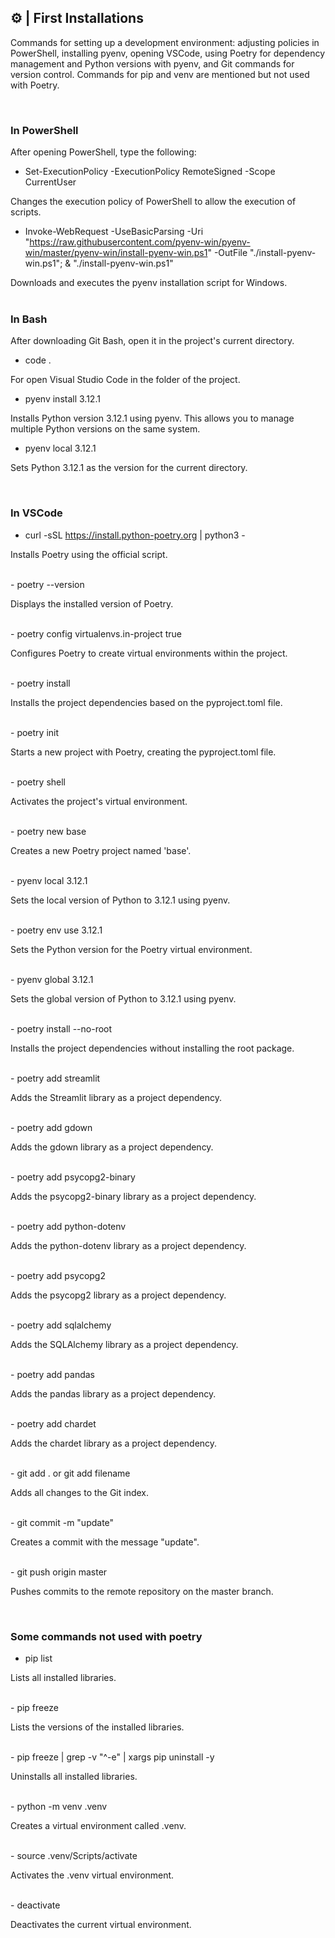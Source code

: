 ## ⚙️ | First Installations
Commands for setting up a development environment: adjusting policies in PowerShell, installing pyenv, opening VSCode, using Poetry for dependency management and Python versions with pyenv, and Git commands for version control. Commands for pip and venv are mentioned but not used with Poetry.

<br>

### In PowerShell

After opening PowerShell, type the following:
- Set-ExecutionPolicy -ExecutionPolicy RemoteSigned -Scope CurrentUser

Changes the execution policy of PowerShell to allow the execution of scripts.

- Invoke-WebRequest -UseBasicParsing -Uri "https://raw.githubusercontent.com/pyenv-win/pyenv-win/master/pyenv-win/install-pyenv-win.ps1" -OutFile "./install-pyenv-win.ps1"; & "./install-pyenv-win.ps1"

Downloads and executes the pyenv installation script for Windows.
<br><br>

### In Bash

After downloading Git Bash, open it in the project's current directory.
- code .

For open Visual Studio Code in the folder of the project.
<br>

- pyenv install 3.12.1

Installs Python version 3.12.1 using pyenv. This allows you to manage multiple Python versions on the same system.

- pyenv local 3.12.1

Sets Python 3.12.1 as the version for the current directory.

<br>

### In VSCode
- curl -sSL https://install.python-poetry.org | python3 -

Installs Poetry using the official script.

<br>
- poetry --version

Displays the installed version of Poetry.

<br>
- poetry config virtualenvs.in-project true

Configures Poetry to create virtual environments within the project.

<br>
- poetry install

Installs the project dependencies based on the pyproject.toml file.

<br>
- poetry init

Starts a new project with Poetry, creating the pyproject.toml file.

<br>
- poetry shell

Activates the project's virtual environment.

<br>
- poetry new base

Creates a new Poetry project named 'base'.

<br>
- pyenv local 3.12.1

Sets the local version of Python to 3.12.1 using pyenv.

<br>
- poetry env use 3.12.1

Sets the Python version for the Poetry virtual environment.

<br>
- pyenv global 3.12.1

Sets the global version of Python to 3.12.1 using pyenv.

<br>
- poetry install --no-root

Installs the project dependencies without installing the root package.

<br>
- poetry add streamlit

Adds the Streamlit library as a project dependency.

<br>
- poetry add gdown

Adds the gdown library as a project dependency.

<br>
- poetry add psycopg2-binary

Adds the psycopg2-binary library as a project dependency.

<br>
- poetry add python-dotenv

Adds the python-dotenv library as a project dependency.

<br>
- poetry add psycopg2

Adds the psycopg2 library as a project dependency.

<br>
- poetry add sqlalchemy

Adds the SQLAlchemy library as a project dependency.

<br>
- poetry add pandas

Adds the pandas library as a project dependency.

<br>
- poetry add chardet

Adds the chardet library as a project dependency.

<br>
- git add . or git add filename

Adds all changes to the Git index.

<br>
- git commit -m "update"

Creates a commit with the message "update".

<br>
- git push origin master

Pushes commits to the remote repository on the master branch.

<br>

### Some commands not used with poetry
- pip list

Lists all installed libraries.

<br>
- pip freeze

Lists the versions of the installed libraries.

<br>
- pip freeze | grep -v "^-e" | xargs pip uninstall -y

Uninstalls all installed libraries.

<br>
- python -m venv .venv

Creates a virtual environment called .venv.

<br>
- source .venv/Scripts/activate

Activates the .venv virtual environment.

<br>
- deactivate

Deactivates the current virtual environment.